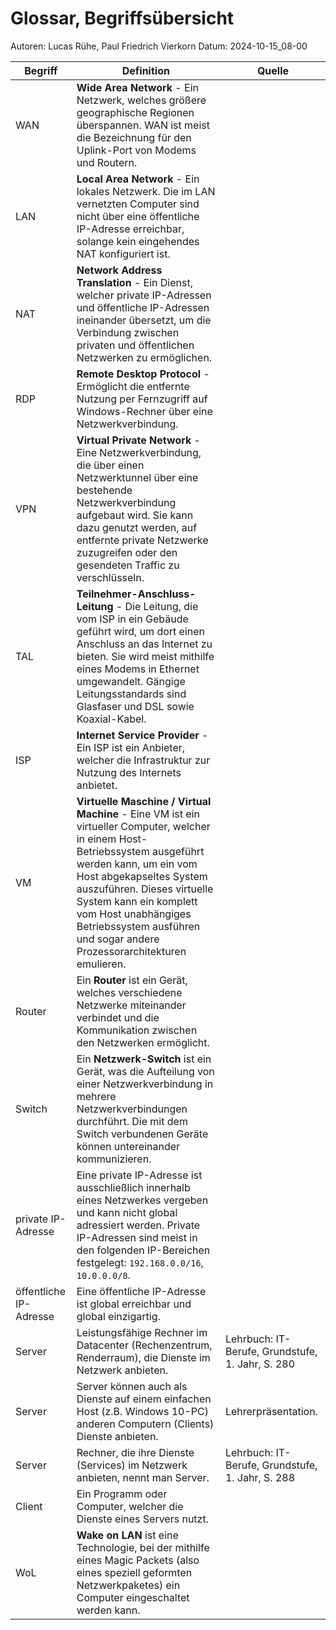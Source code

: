 # Glossar, Begriffsübersicht

Autoren: Lucas Rühe, Paul Friedrich Vierkorn
Datum: 2024-10-15_08-00

| Begriff | Definition | Quelle |
|-|-|-|
|WAN|**Wide Area Network** - Ein Netzwerk, welches größere geographische Regionen überspannen. WAN ist meist die Bezeichnung für den Uplink-Port von Modems und Routern.| |
|LAN|**Local Area Network** - Ein lokales Netzwerk. Die im LAN vernetzten Computer sind nicht über eine öffentliche IP-Adresse erreichbar, solange kein eingehendes NAT konfiguriert ist.| |
|NAT|**Network Address Translation** - Ein Dienst, welcher private IP-Adressen und öffentliche IP-Adressen ineinander übersetzt, um die Verbindung zwischen privaten und öffentlichen Netzwerken zu ermöglichen.| |
|RDP|**Remote Desktop Protocol** - Ermöglicht die entfernte Nutzung per Fernzugriff auf Windows-Rechner über eine Netzwerkverbindung.| |
|VPN|**Virtual Private Network** - Eine Netzwerkverbindung, die über einen Netzwerktunnel über eine bestehende Netzwerkverbindung aufgebaut wird. Sie kann dazu genutzt werden, auf entfernte private Netzwerke zuzugreifen oder den gesendeten Traffic zu verschlüsseln.| |
|TAL|**Teilnehmer-Anschluss-Leitung** - Die Leitung, die vom ISP in ein Gebäude geführt wird, um dort einen Anschluss an das Internet zu bieten. Sie wird meist mithilfe eines Modems in Ethernet umgewandelt. Gängige Leitungsstandards sind Glasfaser und DSL sowie Koaxial-Kabel.| |
|ISP|**Internet Service Provider** - Ein ISP ist ein Anbieter, welcher die Infrastruktur zur Nutzung des Internets anbietet.| |
|VM|**Virtuelle Maschine / Virtual Machine** - Eine VM ist ein virtueller Computer, welcher in einem Host-Betriebssystem ausgeführt werden kann, um ein vom Host abgekapseltes System auszuführen. Dieses virtuelle System kann ein komplett vom Host unabhängiges Betriebssystem ausführen und sogar andere Prozessorarchitekturen emulieren.| |
|Router| Ein **Router** ist ein Gerät, welches verschiedene Netzwerke miteinander verbindet und die Kommunikation zwischen den Netzwerken ermöglicht.| |
|Switch| Ein **Netzwerk-Switch** ist ein Gerät, was die Aufteilung von einer Netzwerkverbindung in mehrere Netzwerkverbindungen durchführt. Die mit dem Switch verbundenen Geräte können untereinander kommunizieren.| |
|private IP-Adresse|Eine private IP-Adresse ist ausschließlich innerhalb eines Netzwerkes vergeben und kann nicht global adressiert werden. Private IP-Adressen sind meist in den folgenden IP-Bereichen festgelegt: `192.168.0.0/16`, `10.0.0.0/8`.| |
|öffentliche IP-Adresse|Eine öffentliche IP-Adresse ist global erreichbar und global einzigartig.| |
| Server | Leistungsfähige Rechner im Datacenter (Rechenzentrum, Renderraum), die Dienste im Netzwerk anbieten. | Lehrbuch: IT-Berufe, Grundstufe, 1. Jahr, S. 280 |
| Server | Server können auch als Dienste auf einem einfachen Host (z.B. Windows 10-PC) anderen Computern (Clients) Dienste anbieten. | Lehrerpräsentation. |
| Server | Rechner, die ihre Dienste (Services) im Netzwerk anbieten, nennt man Server. | Lehrbuch: IT-Berufe, Grundstufe, 1. Jahr, S. 288 |
|Client|Ein Programm oder Computer, welcher die Dienste eines Servers nutzt.| |
|WoL|**Wake on LAN** ist eine Technologie, bei der mithilfe eines Magic Packets (also eines speziell geformten Netzwerkpaketes) ein Computer eingeschaltet werden kann.| |

